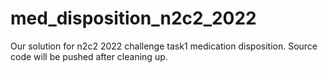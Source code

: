 # med_disposition_n2c2_2022
Our solution for n2c2 2022 challenge task1 medication disposition. Source code will be pushed after cleaning up. 
